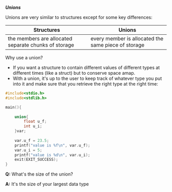 ***Unions***

Unions are very similar to structures except for some key differences:

|Structures|Unions|
|-----------------------------------------------------|---------------------------------------------------|
|the members are allocated separate chunks of storage |every member is allocated the same piece of storage

Why use a union?
- If you want a structure to contain different values of different types at different times (like a struct) but to conserve space amap.
- With a union, it's up to the user to keep track of whatever type you put into it and make sure that you retrieve the right type at the right time:

```C
#include<stdio.h>
#include<stdlib.h>

main(){
	
	union{
		float u_f;
		int u_i;
	}var;
	
	var.u_f = 23.5;
	printf("value is %f\n", var.u_f);
	var.u_i = 5;
	printf("value is %d\n", var.u_i);
	exit(EXIT_SUCCESS);
}
```
**Q:** What's the size of the union?

**A:** It's the size of your largest data type


